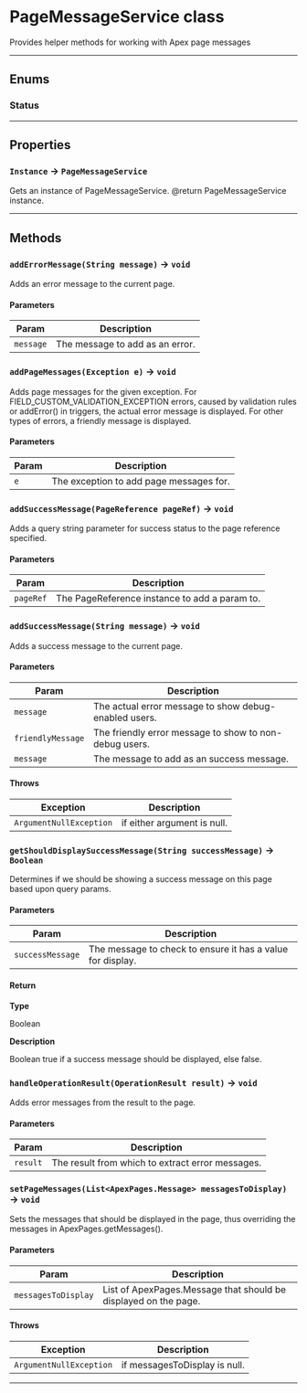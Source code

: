 # PageMessageService class

Provides helper methods for working with Apex page messages

---
## Enums
### Status

---
## Properties

### `Instance` → `PageMessageService`

Gets an instance of PageMessageService. @return PageMessageService instance.

---
## Methods
### `addErrorMessage(String message)` → `void`

Adds an error message to the current page.

#### Parameters
|Param|Description|
|-----|-----------|
|`message` |  The message to add as an error. |

### `addPageMessages(Exception e)` → `void`

Adds page messages for the given exception. For FIELD_CUSTOM_VALIDATION_EXCEPTION errors, caused by validation rules or addError() in triggers, the actual error message is displayed. For other types of errors, a friendly message is displayed.

#### Parameters
|Param|Description|
|-----|-----------|
|`e` |  The exception to add page messages for. |

### `addSuccessMessage(PageReference pageRef)` → `void`

Adds a query string parameter for success status to the page reference specified.

#### Parameters
|Param|Description|
|-----|-----------|
|`pageRef` |  The PageReference instance to add a param to. |

### `addSuccessMessage(String message)` → `void`

Adds a success message to the current page.

#### Parameters
|Param|Description|
|-----|-----------|
|`message` |  The actual error message to show debug-enabled users. |
|`friendlyMessage` |  The friendly error message to show to non-debug users. |
|`message` |  The message to add as an success message. |

#### Throws
|Exception|Description|
|---------|-----------|
|`ArgumentNullException` |  if either argument is null. |

### `getShouldDisplaySuccessMessage(String successMessage)` → `Boolean`

Determines if we should be showing a success message on this page based upon query params.

#### Parameters
|Param|Description|
|-----|-----------|
|`successMessage` |  The message to check to ensure it has a value for display. |

#### Return

**Type**

Boolean

**Description**

Boolean true if a success message should be displayed, else false.

### `handleOperationResult(OperationResult result)` → `void`

Adds error messages from the result to the page.

#### Parameters
|Param|Description|
|-----|-----------|
|`result` |  The result from which to extract error messages. |

### `setPageMessages(List<ApexPages.Message> messagesToDisplay)` → `void`

Sets the messages that should be displayed in the page, thus overriding the messages in ApexPages.getMessages().

#### Parameters
|Param|Description|
|-----|-----------|
|`messagesToDisplay` |  List of ApexPages.Message that should be displayed on the page. |

#### Throws
|Exception|Description|
|---------|-----------|
|`ArgumentNullException` |  if messagesToDisplay is null. |

---
